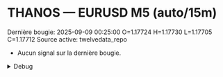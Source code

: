 # THANOS — EURUSD M5 (auto/15m)
Dernière bougie: 2025-09-09 00:25:00  O=1.17724  H=1.17730  L=1.17705  C=1.17712
Source active: twelvedata_repo

- Aucun signal sur la dernière bougie.

<details><summary>Debug</summary>

- TD_API_KEY manquant.

</details>